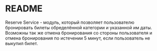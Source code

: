# README

Reserve Service - модуль, который позволяет пользователю бронировать билеты обределённой категории и указанной им даты. Возможны так же отмена бронирования со стороны пользователя и отмена бронирования по истечении 5 минут, если пользователь не выкупил билет.

